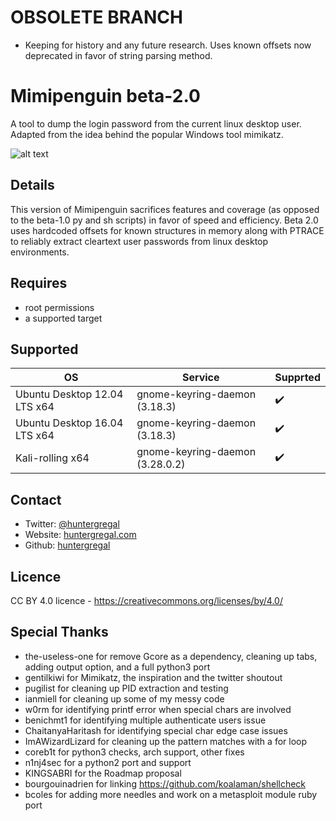 # OBSOLETE BRANCH
* Keeping for history and any future research. Uses known offsets now deprecated in favor of string parsing method.

# Mimipenguin beta-2.0
A tool to dump the login password from the current linux desktop user. Adapted from the idea behind the popular Windows tool mimikatz. 

![alt text](https://i.imgur.com/pwP8vRh.png "MimiPenguin")

## Details
This version of Mimipenguin sacrifices features and coverage (as opposed to the beta-1.0 py and sh scripts) in favor of speed and efficiency. Beta 2.0 uses hardcoded offsets for known structures in memory along with PTRACE to reliably extract cleartext user passwords from linux desktop environments.

## Requires
* root permissions
* a supported target

## Supported
| OS                           |   Service                        | Supprted          |
|------------------------------|----------------------------------|-------------------|
| Ubuntu Desktop 12.04 LTS x64 | gnome-keyring-daemon (3.18.3)    | :heavy_check_mark: |
| Ubuntu Desktop 16.04 LTS x64 | gnome-keyring-daemon (3.18.3)    | :heavy_check_mark: |
| Kali-rolling x64             | gnome-keyring-daemon (3.28.0.2)  | :heavy_check_mark: |

## Contact
* Twitter: [@huntergregal](https://twitter.com/HunterGregal)
* Website: [huntergregal.com](http://huntergregal.com)
* Github: [huntergregal](https://github.com/huntergregal)

## Licence
CC BY 4.0 licence - https://creativecommons.org/licenses/by/4.0/

## Special Thanks
* the-useless-one for remove Gcore as a dependency, cleaning up tabs, adding output option, and a full python3 port
* gentilkiwi for Mimikatz, the inspiration and the twitter shoutout
* pugilist for cleaning up PID extraction and testing
* ianmiell for cleaning up some of my messy code
* w0rm for identifying printf error when special chars are involved
* benichmt1 for identifying multiple authenticate users issue
* ChaitanyaHaritash for identifying special char edge case issues
* ImAWizardLizard for cleaning up the pattern matches with a for loop
* coreb1t for python3 checks, arch support, other fixes
* n1nj4sec for a python2 port and support
* KINGSABRI for the Roadmap proposal
* bourgouinadrien for linking https://github.com/koalaman/shellcheck
* bcoles for adding more needles and work on a metasploit module ruby port

